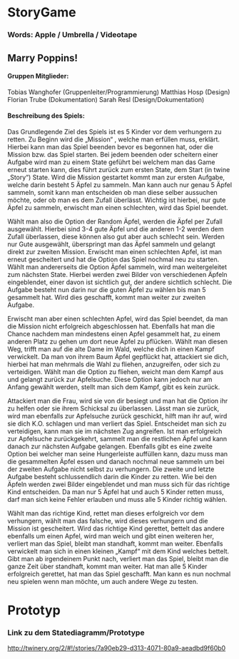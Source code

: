 # StoryGame

### Words: Apple / Umbrella / Videotape

## Marry Poppins!


#### Gruppen Mitglieder: 

Tobias Wanghofer (Gruppenleiter/Programmierung)
Matthias Hosp (Design)
Florian Trube (Dokumentation)
Sarah Resl (Design/Dokumentation)


#### Beschreibung des Spiels:
Das Grundlegende Ziel des Spiels ist es 5 Kinder vor dem verhungern zu retten. Zu Beginn wird die „Mission“  , welche man erfüllen muss, erklärt. Hierbei kann man das Spiel beenden bevor es begonnen hat, oder die Mission bzw. das Spiel starten. Bei jedem beenden oder scheitern einer Aufgabe wird man zu einem State geführt bei welchem man das Game erneut starten kann, dies führt zurück zum ersten State, dem Start (in twine „Story“) State. 
Wird die Mission gestartet kommt man zur ersten Aufgabe, welche darin besteht 5 Äpfel zu sammeln. Man kann auch nur genau 5 Äpfel sammeln, somit kann man entscheiden ob man diese selber aussuchen möchte, oder ob man es dem Zufall überlässt. Wichtig ist hierbei, nur gute Äpfel zu sammeln, erwischt man einen schlechten, wird das Spiel beendet. 

Wählt man also die Option der Random Äpfel, werden die Äpfel per Zufall ausgewählt. Hierbei sind 3-4 gute Äpfel und die anderen 1-2 werden dem Zufall überlassen, diese können also gut aber auch schlecht sein. Werden nur Gute ausgewählt, überspringt man das Äpfel sammeln und gelangt direkt zur zweiten Mission. Erwischt man einen schlechten Apfel, ist man erneut gescheitert und hat die Option das Spiel nochmal neu zu starten.
Wählt man andererseits die Option Äpfel sammeln, wird man weitergeleitet zum nächsten State. Hierbei werden zwei Bilder von verschiedenen Äpfeln eingeblendet, einer davon ist sichtlich gut, der andere sichtlich schlecht. Die Aufgabe besteht nun darin nur die guten Äpfel zu wählen bis man 5 gesammelt hat. Wird dies geschafft, kommt man weiter zur zweiten Aufgabe. 

Erwischt man aber einen schlechten Apfel, wird das Spiel beendet, da man die Mission nicht erfolgreich abgeschlossen hat.
Ebenfalls hat man die Chance nachdem man mindestens einen Apfel gesammelt hat, zu einem anderen Platz zu gehen um dort neue Äpfel zu pflücken. Wählt man diesen Weg, trifft man auf die alte Dame im Wald, welche dich in einen Kampf verwickelt. Da man von ihrem Baum Äpfel gepflückt hat, attackiert sie dich, hierbei hat man mehrmals die Wahl zu fliehen, anzugreifen, oder sich zu verteidigen. 
Wählt man die Option zu fliehen, weicht man dem Kampf aus und gelangt zurück zur Apfelsuche. Diese Option kann jedoch nur am Anfang gewählt werden, stellt man sich dem Kampf, gibt es kein zurück.

Attackiert man die Frau, wird sie von dir besiegt und man hat die Option ihr zu helfen oder sie ihrem Schicksal zu überlassen. Lässt man sie zurück, wird man ebenfalls zur Apfelsuche zurück geschickt, hilft man ihr auf, wird sie dich K.O. schlagen und man verliert das Spiel.
Entscheidet man sich zu verteidigen, kann man sie im nächsten Zug angreifen. 
Ist man erfolgreich zur Apfelsuche zurückgekehrt, sammelt man die restlichen Äpfel und kann danach zur nächsten Aufgabe gelangen. Ebenfalls gibt es eine zweite Option bei welcher man seine Hungerleiste auffüllen kann, dazu muss man die gesammelten Äpfel essen und danach nochmal neue sammeln um bei der zweiten Aufgabe nicht selbst zu verhungern.
Die zweite und letzte Aufgabe besteht schlussendlich darin die Kinder zu retten. Wie bei den Äpfeln werden zwei Bilder eingeblendet und man muss sich für das richtige Kind entscheiden. Da man nur 5 Äpfel hat und auch 5 Kinder retten muss, darf man sich keine Fehler erlauben und muss alle 5 Kinder richtig wählen.

Wählt man das richtige Kind, rettet man dieses erfolgreich vor dem verhungern, wählt man das falsche, wird dieses verhungern und die Mission ist gescheitert. Wird das richtige Kind gerettet, bettelt das andere ebenfalls um einen Apfel, wird man weich und gibt einen weiteren her, verliert man das Spiel, bleibt man standhaft, kommt man weiter. Ebenfalls verwickelt man sich in einen kleinen „Kampf“ mit dem Kind welches bettelt. Gibt man ab irgendeinem Punkt nach, verliert man das Spiel, bleibt man die ganze Zeit über standhaft, kommt man weiter.
Hat man alle 5 Kinder erfolgreich gerettet, hat man das Spiel geschafft. Man kann es nun nochmal neu spielen wenn man möchte, um auch andere Wege zu testen.


# Prototyp



### Link zu dem Statediagramm/Prototype
http://twinery.org/2/#!/stories/7a90eb29-d313-4071-80a9-aeadbd9f60b0
